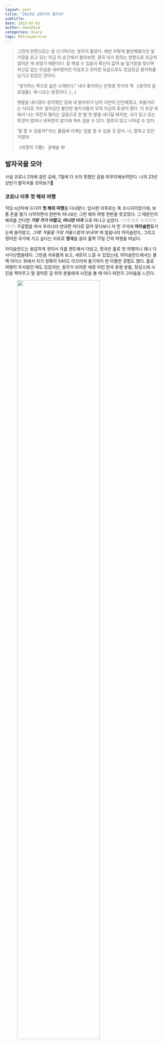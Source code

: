 ```yaml
---
layout: post
title: "2023년 상반기의 발자국"
subtitle: 
date: 2023-07-03
author: danahkim
categories: Diary
tags: Retrospective
---
```


>  그런데 한편으로는 참 신기하다는 생각이 들었다. 매번 저렇게 불안해했지만 일기장을 읽고 있는 지금 이 순간에서 돌아보면, 결국 내가 원하는 방향으로 조금씩 걸어온 게 보였기 때문이다. 잘 해낼 수 있을지 확신이 없어 늘 일기장을 찾으며 자신감 없는 모습을 내비쳤지만 어설프고 모자란 모습으로도 엉금엉금 발자취를 남기고 있었던 것이다.
> 
> "생각하는 쪽으로 삶은 스며든다." 내가 좋아하는 은희경 작가의 책  《생각의 일요일들》에 나오는 문장이다. (...)
>
> 헛발을 내디뎠다 생각했던 길에 내 발자취가 남아 지반이 단단해졌고, 후들거리는 다리로 겨우 걸어갔던 불안한 발자국들이 모여 지금의 토양이 됐다. 이 토양 위에서 나는 여전히 떨리는 걸음으로 한 발 한 발을 내디딜 테지만, 내가 딛고 있는 토양이 얼마나 비옥한지 알기에 계속 걸을 수 있다. 멈추지 않고 나아갈 수 있다.
>
>  ‘잘 할 수 있을까?’라는 물음에 이제는 답을 할 수 있을 것 같다. 나, 잘하고 있던 거였어.
>
> 《취향의 기쁨》 권예슬 中



## 발자국을 모아

사실 코로나 2차에 걸린 김에, 7월에 다 쓰지 못했던 글을 마무리해보려한다. 나의 23년 상반기 발자국들 모아보기👣



### 코로나 이후 첫 해외 여행

직딩 n년차에 드디어 **첫 해외 여행**을 다녀왔다. 입사한 이후로는 쭉 코시국이었기에, 보통 돈을 벌기 시작하면서 한번씩 떠나보는 그런 해외 여행 한번을 못갔었다. 그 때문인지 해외를 간다면 ***가장 가기 어렵고, 머나먼 이국*** 으로 떠나고 싶었다. <span style = "color: DarkGray;">(이게 바로 보복여행이다!)</span> 구글맵을 켜서 우리나라 반대편 어디로 갈까 찾다보니 저 먼 구석에 **아이슬란드**가 눈에 들어왔고, *그래! 겨울을 가장 겨울스럽게 보내자!* 며 얼음나라 아이슬란드, 그리고 영어권 국가에 가고 싶다는 이유로 **영국**을 골라 훌쩍 17일 간의 여행을 떠났다.

아이슬란드는 용감하게 셋이서 차를 렌트해서 다녔고, 영국은 홀로 첫 여행이니 꽤나 다사다난했을테다. 그만큼 자유롭게 보고, 새로이 느낄 수 있었는데, 아이슬란드에서는 블랙 아이스 위에서 차가 정확히 540도 미끄러져 돌기까지 한 아찔한 경험도 했다. 홀로 여행이 무서웠던 때도 있었지만, 동무가 되어준 애정 어린 한국 동행 분들, 정성스레 사진을 찍어주고 말 걸어준 길 위의 분들에게 사진을 볼 때 마다 여전히 고마움을 느낀다.

<figure>
<img src="/assets/images/2023-07-03-First-half-2023-memoirs_images/IMG_6640.jpeg" width="80%"/>
<figcaption><center>영화 '인터스텔라' 얼음행성 촬영지인 스카프타펠 빙하 투어</center></figcaption>
</figure>

<figure>
<img src="/assets/images/2023-07-03-First-half-2023-memoirs_images/IMG_1055.jpeg" width="80%"/>
<figcaption><center>로망이었던 (목숨을 건) 1번 국도 사진</center></figcaption>
</figure>

<figure>
<img src="/assets/images/2023-07-03-First-half-2023-memoirs_images/IMG_8323.jpeg" width="80%"/>
<figcaption><center>아이슬란드에 왔으면 자고로.. 라기엔 정말 뵙기 어려웠던 오로라느님 </center></figcaption>
</figure>

<figure>
<img src="/assets/images/2023-07-03-First-half-2023-memoirs_images/IMG_0086.jpeg" width="80%"/>
<figcaption><center>런던에 왔으면 자고로.. 런던아이 국룰 포즈</center></figcaption>
</figure>

<figure>
<img src="/assets/images/2023-07-03-First-half-2023-memoirs_images/IMG_2757.jpeg" width="80%"/>
<figcaption><center>런던의 박물관은 양심상 무료 입장이랍니다</center></figcaption>
</figure>

<figure>
<img src="/assets/images/2023-07-03-First-half-2023-memoirs_images/IMG_2565.jpeg" width="80%"/>
<figcaption><center>뾰족뾰족한 건물과 흐린 하늘. 해리포터의 도시 에딘버러</center></figcaption>
</figure>

그때 본 풍경과 내가 느낀 생각을 절대 잊지 않겠노라 했지만, 벌써 이렇게 기억이 흐려지는게 못내 아쉽다. 미래의 내가 이렇게 아쉬워할 줄 알고 과거의 내가 선제적으로(?) 고프로까지 사가서 부지런히 영상을 찍어왔건만, 아직도 그 선명한 영상들은 SD카드 안에서 동면 중이다. 그래서 내가 무엇을 했고 어떤 걸 느꼈냐면... 은 **여행기**로 담아보려 한다. *To be continued*. <span style = "color: DarkGray;">(올해 안에 영상 편집..할 수 있겠지?😅)</span>


### 직무를 변경하다

Software 직군으로 전환하고 **데이터 엔지니어링** 직무로 변경되었다! 이건 나에게 꽤나 마일스톤같은 일인게, 나는 문과였기에 과거에는 내가 Software 직군이 되리라 상상해보지 못했기 때문이다.

Software 직군으로 전환 가능한 요건을 충족한 시점에 나는 새로 생긴 TF로 조직을 이동하게 되었고, 여기서 전사의 데이터 체계를 기획하고 관장하는 새로운 Data Governance의 업무를 맡았다. 그래서 직무도 데이터 엔지니어링으로 바뀐 것이다. 조직 이동도 큰 이벤트라 상반기에는 새 조직에 적응하고 새 업무를 익히는 데에 꽤나 에너지를 많이 쏟았다.


<iframe width="1038" height="584" src="https://www.youtube.com/embed/cQgfvx_7sw8" title="The new Morning | 19시의 모닝 편 | 기아" frameborder="0" allow="accelerometer; autoplay; clipboard-write; encrypted-media; gyroscope; picture-in-picture; web-share" allowfullscreen></iframe>



데이터 엔지니어로 전환하자마자 TV에서 '데이터 엔지니어의 하루'라는 광고가 나오는 것을 보고 나에게 있어 이런 시기적절한 타이밍에 너무 놀랐다. 아무래도 이름이 Data + Engineer이니, 있어보인달까.. 요즘 핫한 직무이긴한가보다. Data-Centric한 기술과 비즈니스를 만드는 일을 하고 싶었기 때문에, 데이터에 대해서도, 개발에 대해서도 아직 알아가야 할 게 많지만 이 직무에 대해 알아가는게 흥미롭고, 재미있다!

그런데 진짜 19시에 출근하나요?

<figure>
<img src="/assets/images/2023-07-03-First-half-2023-memoirs_images/morning1.png" width="80%"/>
<figcaption><center>진짜 이렇게 생겼나요? -> O </center></figcaption>
</figure>

<figure>
<img src="/assets/images/2023-07-03-First-half-2023-memoirs_images/morning2.png" width="80%"/>
<figcaption><center>진짜 이렇게 일하나요? -> X 코드보고 저렇게 웃고 있으면 개발자가 아닙니다</center></figcaption>
</figure>
<figure>
<img src="/assets/images/2023-07-03-First-half-2023-memoirs_images/programmer.png" width="50%"/>
<figcaption><center>바람직한 모습</center></figcaption>
</figure>



### 랏을 흘려요?

'죄송하지만.. 마는게 뭐예요?' 예전에 '테이블을 만다'는 표현을 처음 듣고 내가 한 질문이다. 업에서는 으레 모두 통용되는 고유한 표현이 있다. 테이블을 만다, 비용을 태운다, 그리고 공정을 태운다, 랏을 흘린다. 말아? 태워? 흘려? 처음에는 이게 무슨 말이야 하다가 결국 적응해서 나도 쓰게 되는 표현이다. 이보다 더 적절한 동사가 없달까.

정말 많은 도메인에서 다양한 직무의 사람들이 일을 하고 있다. 너무나 어려운 용어와 낯선 표현으로 이 업계의 업무를 파악하는 것이 어려웠지만, 1년 정도 있다보니 그런 표현들에 점차 익숙해지고 있다. 서서히 익숙해진다는 것은 편안한 기분이 들면서도 또 한편으로는 무섭다. 적응을 잘 하고 있다는 의미도 있겠지만 말이다. 나라는 사람을 잃어버리지 않게, **처음의 낯선 느낌을 잊지 않고 싶다.**


### 요즘, 다시 아날로그

다들 알다시피 직장인은 월화수목금 출근하면 주말은 고작 이틀. 평일엔 퇴근하고 운동만 다녀와도 금방 10시다. 이렇게 빠르게 흘러가는 시간 속에 나는 무엇을 위해 사는걸까? 이 중 진짜 내 것은 무엇일까? 이런 생각을 오랫동안 했다. 

요즘에는 사는 건 꼭 무엇을 위해서는 아니라는 생각이 든다. **무엇을 위해 사는게 아니라면 현재에 충실하고 나의 순간들을 잘 담아둬야겠다**..는 생각에서 시작한 나의 의식이, 사진으로 간직하는 것에 닿아버렸다. 그것도 아날로그 필름 사진. 집 장롱에 있던 오래된 1996년도 올림픽 기념 아빠의 케녹스 카메라를 찾았다.

사진은 순간을 오래 기억하는 가장 좋은 방법이다. 필름 카메라는 한 장 씩 소중하게 셔터를 누르는 기분도 좋고, 인화하기까지의 설렘의 감성도 좋다. 그렇게 인화된 사진은 기억을 어딘가에 소중히 보관하게 해준다. 아이패드로 다이어리 쓰기를 몇번이나 도전하다가, 실패하고는 여전히 종이 다이어리를 쓴다. 밀리로 언제 어디서나 읽는 책도 좋지만, 아끼고픈 책은 종이책을 구매해 형광펜을 치며 본다. '내 것'이라는 소유에 대한 인식은 여전히 디지털이 아날로그를 대체할 수 없나보다. 디지털이 아날로그를 완전히 대체할 수 없는 것은 AI 기술이 사람을 완전히 대체하지 못하는 것도 마찬가지일까.

마무리를 어떻게 해야할지 모르겠다. 아날로그가 좋아지려는건 뉴진스의 영향, Y2K 붐 때문인가. 아니면 이것 조차 기억의 향수인가. 어쨌거나 내가 이 블로그에 기록하는 지금 이 행위도 흩어지는 기억을 붙잡는 그 일환인 것 같다.

### 뿌듯했던 순간들

- 👏 홀로 첫 해외여행을 하다.
- 👏 개발자들의 영역이라 생각했었던 코딩테스트 SW Certi Advanced를 통과하다.
- 👏 내가 간사인 학습조직이 상반기 우수 조직으로 선정되어 대표로 부사장님께 시상을 받았다.